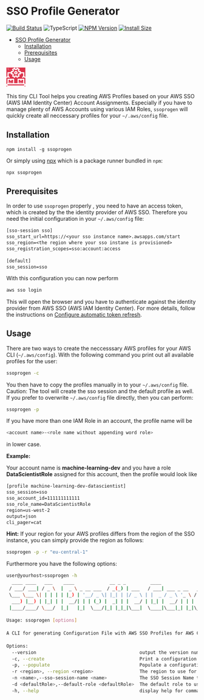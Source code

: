 # SSO Profile Generator

[![Build Status](https://github.com/kirnberger1980/ssoprogen/workflows/build/badge.svg)](https://github.com/kirnberger1980/ssoprogen/actions?query=workflow%3A%22build%22)
![TypeScript](https://img.shields.io/badge/typescript-%23007ACC.svg?style=for-the-badge&logo=typescript&logoColor=white)
[![NPM Version](http://img.shields.io/npm/v/ssoprogen.svg?style=flat)](https://www.npmjs.org/package/ssoprogen)
[![Install Size](https://packagephobia.now.sh/badge?p=ssoprogen)](https://packagephobia.now.sh/result?p=ssoprogen)

- [SSO Profile Generator](#sso-profile-generator)
  - [Installation](#installation)
  - [Prerequisites](#prerequisites)
  - [Usage](#usage)

<img src="./static/ssoprogen.png" alt="Image Description" width="10%" height="10%" />

This tiny CLI Tool helps you creating AWS Profiles based on your AWS SSO (AWS IAM Identity Center) Account Assignments. Especially if you have to manage plenty of AWS Accounts using various IAM Roles, `ssoprogen` will quickly create all neccessary profiles for your `~/.aws/config` file.

## Installation

```
npm install -g ssoprogen
```

Or simply using [npx](https://blog.npmjs.org/post/162869356040/introducing-npx-an-npm-package-runner) which is a package runner bundled in `npm`:

```
npx ssoprogen
```

## Prerequisites

In order to use `ssoprogen` properly , you need to have an access token, which is created by the the identity provider of AWS SSO. Therefore you need the initial configuration in your `~/.aws/config` file:

```properties
[sso-session sso]
sso_start_url=https://<your sso instance name>.awsapps.com/start
sso_region=<the region where your sso instane is provisioned>
sso_registration_scopes=sso:account:access

[default]
sso_session=sso
```

With this configuration you can now perform

```bash
aws sso login
```

This will open the browser and you have to authenticate against the identity provider from AWS SSO (AWS IAM Identity Center). For more details, follow the instructions on [Configure automatic token refresh](https://docs.aws.amazon.com/cli/latest/userguide/sso-configure-profile-token.html).

## Usage

There are two ways to create the neccesssary AWS profiles for your AWS CLI (`~/.aws/config`). With the following command you print out all available profiles for the user:

```bash
ssoprogen -c
```

You then have to copy the profiles manually in to your `~/.aws/config` file. Caution: The tool will create the sso session and the default profile as well. If you prefer to overwrite `~/.aws/config` file directly, then you can perform:

```bash
ssoprogen -p
```

If you have more than one IAM Role in an account, the profile name will be

```bash
<account name>-<role name without appending word role>
```

 in lower case.

 **Example:**

 Your account name is **machine-learning-dev** and you have a role **DataScientistRole** assigned for this account, then the profile would look like

 ```properties
[profile machine-learning-dev-datascientist]
sso_session=sso
sso_account_id=111111111111
sso_role_name=DataScientistRole
region=us-west-2
output=json
cli_pager=cat
 ```

**Hint:** If your region for your AWS profiles differs from the region of the SSO instance, you can simply provide the region as follows:

```bash
ssoprogen -p -r "eu-central-1"
```

Furthermore you have the following options:

```bash
user@yourhost>ssoprogen -h
  ____ ____   ___    ____             __ _ _         ____                           _             
 / ___/ ___| / _ \  |  _ \ _ __ ___  / _(_) | ___   / ___| ___ _ __   ___ _ __ __ _| |_ ___  _ __ 
 \___ \___ \| | | | | |_) | '__/ _ \| |_| | |/ _ \ | |  _ / _ \ '_ \ / _ \ '__/ _` | __/ _ \| '__|
  ___) |__) | |_| | |  __/| | | (_) |  _| | |  __/ | |_| |  __/ | | |  __/ | | (_| | || (_) | |   
 |____/____/ \___/  |_|   |_|  \___/|_| |_|_|\___|  \____|\___|_| |_|\___|_|  \__,_|\__\___/|_|   
                                                                                                  
Usage: ssoprogen [options]

A CLI for generating Configuration File with AWS SSO Profiles for AWS CLI etc. based on AWS SSO.

Options:
  --version                                      output the version number
  -c, --create                                   Print a configuration File with AWS SSO Profiles for AWS CLI.
  -p, --populate                                 Populate a configuration File with AWS SSO Profiles for AWS CLI in ~/.aws/config.
  -r <region>, --region <region>                 The region to use for the configuration file. Defaults to SSO Region.
  -n <name>,--sso-session-name <name>            The SSO Session Name to use for the configuration file. Defaults to sso.
  -d <defaultRole>,--default-role <defaultRole>  The default role to use for the configuration file. The role name will not be appended in the profile name.
  -h, --help                                     display help for command
```